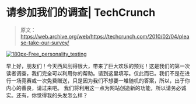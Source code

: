 # 请参加我们的调查| TechCrunch

> 原文：<https://web.archive.org/web/https://techcrunch.com/2010/02/04/please-take-our-survey/>

[![](img/6eca5e118c80d4982796f045532a03f5.png "180px-Free_personality_testing")](https://web.archive.org/web/20230322164148/https://techcrunch.com/wp-content/uploads/2010/02/180px-free_personality_testing.jpg)

早上好，朋友们！今天西风刮得很大，带来了巨大欢乐的预兆！这是我们的第一次读者调查，我们完全可以利用你的帮助。请到这里填写。仅此而已。我们不是在进行一场竞赛或一次免费赠送，只是因为我们不想要一堆随机的答案，所以，出于你内心的善良，请过来吧。
 我们将利用这一点为网站创造新的功能，所以请务必诚实。还有，你觉得我的头发怎么样？